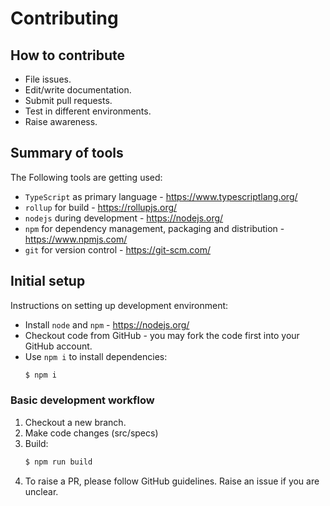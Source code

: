 # Contributing

## How to contribute

- File issues.
- Edit/write documentation.
- Submit pull requests.
- Test in different environments.
- Raise awareness.

## Summary of tools

The Following tools are getting used:

- `TypeScript` as primary language - https://www.typescriptlang.org/
- `rollup` for build - https://rollupjs.org/
- `nodejs` during development - https://nodejs.org/
- `npm` for dependency management, packaging and distribution - https://www.npmjs.com/
- `git` for version control - https://git-scm.com/

## Initial setup

Instructions on setting up development environment:

- Install `node` and `npm` - https://nodejs.org/
- Checkout code from GitHub - you may fork the code first into your GitHub account.
- Use `npm i` to install dependencies:
  ```bash
  $ npm i
  ```

### Basic development workflow

1. Checkout a new branch.
1. Make code changes (src/specs)
1. Build:
   ```bash
   $ npm run build
   ```
1. To raise a PR, please follow GitHub guidelines. Raise an issue if you are unclear.
